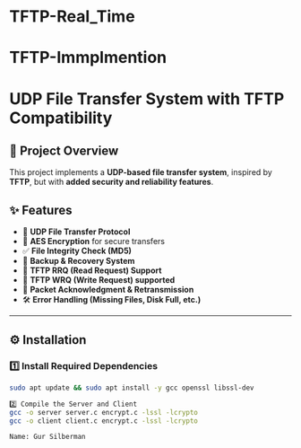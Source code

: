 # TFTP-Real_Time

# TFTP-Immplmention
# UDP File Transfer System with TFTP Compatibility

## 📌 Project Overview
This project implements a **UDP-based file transfer system**, inspired by **TFTP**, but with **added security and reliability features**.

## ✨ Features
- 📡 **UDP File Transfer Protocol**
- 🔐 **AES Encryption** for secure transfers
- ✅ **File Integrity Check (MD5)**
- 📂 **Backup & Recovery System**
- 📡 **TFTP RRQ (Read Request) Support**
- 📡 **TFTP WRQ (Write Request) supported**
- 🔄 **Packet Acknowledgment & Retransmission**
- 🛠 **Error Handling (Missing Files, Disk Full, etc.)**

---

## ⚙️ **Installation**
### **1️⃣ Install Required Dependencies**
```sh
sudo apt update && sudo apt install -y gcc openssl libssl-dev

2️⃣ Compile the Server and Client
gcc -o server server.c encrypt.c -lssl -lcrypto
gcc -o client client.c encrypt.c -lssl -lcrypto

Name: Gur Silberman
